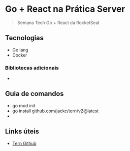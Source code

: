 # Go + React na Prática Server

> Semana Tech Go + React da RocketSeat

## Tecnologias

- Go lang
- Docker

### Bibliotecas adicionais

-

## Guia de comandos

- go mod init
- go install github.com/jackc/tern/v2@latest
-

## Links úteis

- [Tern Github](https://github.com/jackc/tern)
